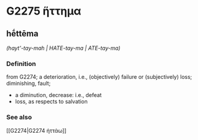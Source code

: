 # G2275 ἥττημα

## hḗttēma

_(hayt'-tay-mah | HATE-tay-ma | ATE-tay-ma)_

### Definition

from G2274; a deterioration, i.e., (objectively) failure or (subjectively) loss; diminishing, fault; 

- a diminution, decrease: i.e., defeat
- loss, as respects to salvation

### See also

[[G2274|G2274 ἡττάω]]
